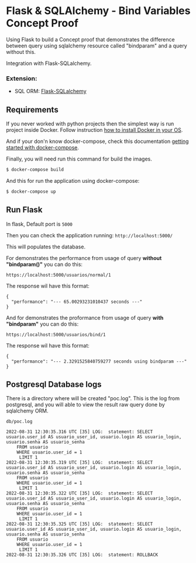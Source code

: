 # Flask & SQLAlchemy - Bind Variables Concept Proof

Using Flask to build a Concept proof that demonstrates the difference between query using sqlalchemy resource called "bindparam" and a query without this.

Integration with Flask-SQLalchemy.

### Extension:

- SQL ORM: [Flask-SQLalchemy](http://flask-sqlalchemy.pocoo.org/2.1/)

## Requirements

If you never worked with python projects then the simplest way is run project inside Docker. Follow instruction [how to install Docker in your OS](https://docs.docker.com/installation/).

And if your don'n know docker-compose, check this documentation [getting started with docker-compose](https://docs.docker.com/compose/).

Finally, you will need run this command for build the images.  

```sh
$ docker-compose build 
```

And this for run the application using docker-compose:

```sh
$ docker-compose up
```
 
## Run Flask

In flask, Default port is `5000`

Then you can check the application running:  `http://localhost:5000/`

This will populates the database.

For demonstrates the performance from usage of query **without "bindparam()"** you can do this: 

```
https://localhost:5000/usuarios/normal/1
```
The response wil have this format:

```
{
  "performance": "--- 65.00293231010437 seconds ---"
}
```

And for demonstrates the proformance from usage of query **with "bindparam"** you can do this:

```
https://localhost:5000/usuarios/bind/1
```

The response wil have this format:

```
{
  "performance": "--- 2.3291525840759277 seconds using bindparam ---"
}
```

## Postgresql Database logs

There is a directory where will be created "poc.log". This is the log from postgresql, and you will able to view the result raw query done by sqlalchemy ORM. 

```
db/poc.log
```

```
2022-08-31 12:30:35.316 UTC [35] LOG:  statement: SELECT usuario.user_id AS usuario_user_id, usuario.login AS usuario_login, usuario.senha AS usuario_senha 
	FROM usuario 
	WHERE usuario.user_id = 1 
	 LIMIT 1
2022-08-31 12:30:35.319 UTC [35] LOG:  statement: SELECT usuario.user_id AS usuario_user_id, usuario.login AS usuario_login, usuario.senha AS usuario_senha 
	FROM usuario 
	WHERE usuario.user_id = 1 
	 LIMIT 1
2022-08-31 12:30:35.322 UTC [35] LOG:  statement: SELECT usuario.user_id AS usuario_user_id, usuario.login AS usuario_login, usuario.senha AS usuario_senha 
	FROM usuario 
	WHERE usuario.user_id = 1 
	 LIMIT 1
2022-08-31 12:30:35.325 UTC [35] LOG:  statement: SELECT usuario.user_id AS usuario_user_id, usuario.login AS usuario_login, usuario.senha AS usuario_senha 
	FROM usuario 
	WHERE usuario.user_id = 1 
	 LIMIT 1
2022-08-31 12:30:35.326 UTC [35] LOG:  statement: ROLLBACK
```



